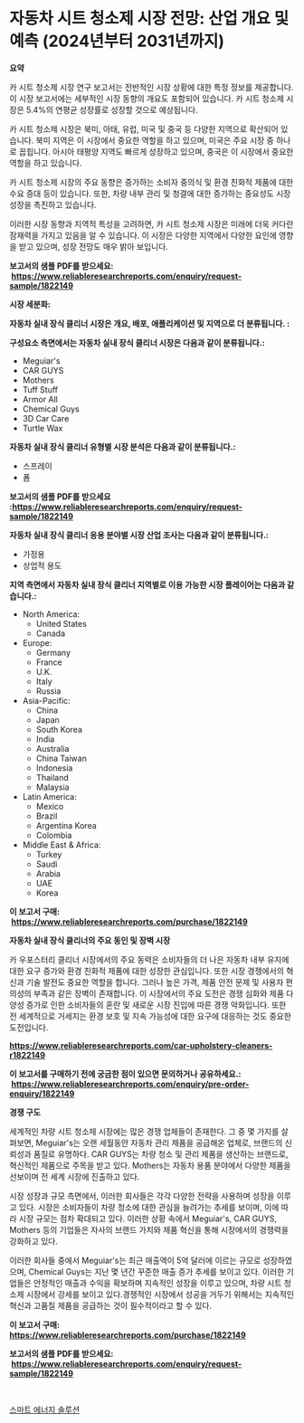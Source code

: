 <p><h1>자동차 시트 청소제 시장 전망: 산업 개요 및 예측 (2024년부터 2031년까지)</h1></p><p><strong>요약</strong></p>
<p><p>카 시트 청소제 시장 연구 보고서는 전반적인 시장 상황에 대한 특정 정보를 제공합니다. 이 시장 보고서에는 세부적인 시장 동향의 개요도 포함되어 있습니다. 카 시트 청소제 시장은 5.4%의 연평균 성장률로 성장할 것으로 예상됩니다.</p><p>카 시트 청소제 시장은 북미, 아태, 유럽, 미국 및 중국 등 다양한 지역으로 확산되어 있습니다. 북미 지역은 이 시장에서 중요한 역할을 하고 있으며, 미국은 주요 시장 중 하나로 꼽힙니다. 아시아 태평양 지역도 빠르게 성장하고 있으며, 중국은 이 시장에서 중요한 역할을 하고 있습니다.</p><p>카 시트 청소제 시장의 주요 동향은 증가하는 소비자 중의식 및 환경 친화적 제품에 대한 수요 증대 등이 있습니다. 또한, 차량 내부 관리 및 청결에 대한 증가하는 중요성도 시장 성장을 촉진하고 있습니다.</p><p>이러한 시장 동향과 지역적 특성을 고려하면, 카 시트 청소제 시장은 미래에 더욱 커다란 잠재력을 가지고 있음을 알 수 있습니다. 이 시장은 다양한 지역에서 다양한 요인에 영향을 받고 있으며, 성장 전망도 매우 밝아 보입니다.</p></p>
<p><strong>보고서의 샘플 PDF를 받으세요: &nbsp;<a href="https://www.reliableresearchreports.com/enquiry/request-sample/1822149">https://www.reliableresearchreports.com/enquiry/request-sample/1822149</a></strong></p>
<p><strong>시장 세분화:</strong></p>
<p><strong> 자동차 실내 장식 클리너 시장은 개요, 배포, 애플리케이션 및 지역으로 더 분류됩니다. :</strong></p>
<p><strong>구성요소 측면에서는 자동차 실내 장식 클리너 시장은 다음과 같이 분류됩니다.:</strong></p>
<p><ul><li>Meguiar's</li><li>CAR GUYS</li><li>Mothers</li><li>Tuff Stuff</li><li>Armor All</li><li>Chemical Guys</li><li>3D Car Care</li><li>Turtle Wax</li></ul></p>
<p><strong> 자동차 실내 장식 클리너 유형별 시장 분석은 다음과 같이 분류됩니다.:</strong></p>
<p><ul><li>스프레이</li><li>폼</li></ul></p>
<p><strong>보고서의 샘플 PDF를 받으세요 :<a href="https://www.reliableresearchreports.com/enquiry/request-sample/1822149">https://www.reliableresearchreports.com/enquiry/request-sample/1822149</a></strong></p>
<p><strong> 자동차 실내 장식 클리너 응용 분야별 시장 산업 조사는 다음과 같이 분류됩니다.:</strong></p>
<p><ul><li>가정용</li><li>상업적 용도</li></ul></p>
<p><strong>지역 측면에서 자동차 실내 장식 클리너 지역별로 이용 가능한 시장 플레이어는 다음과 같습니다.:</strong></p>
<p><ul>
    <li>
        North America:
        <ul>
            <li>United States</li>
            <li>Canada</li>
        </ul>
    </li>
    <li>
        Europe:
        <ul>
            <li>Germany</li>
            <li>France</li>
            <li>U.K.</li>
            <li>Italy</li>
            <li>Russia</li>
        </ul>
    </li>
    <li>
        Asia-Pacific:
        <ul>
            <li>China</li>
            <li>Japan</li>
            <li>South Korea</li>
            <li>India</li>
            <li>Australia</li>
            <li>China Taiwan</li>
            <li>Indonesia</li>
            <li>Thailand</li>
            <li>Malaysia</li>
        </ul>
    </li>
    <li>
        Latin America:
        <ul>
            <li>Mexico</li>
            <li>Brazil</li>
            <li>Argentina Korea</li>
            <li>Colombia</li>
        </ul>
    </li>
    <li>
        Middle East & Africa:
        <ul>
            <li>Turkey</li>
            <li>Saudi</li>
            <li>Arabia</li>
            <li>UAE</li>
            <li>Korea</li>
        </ul>
    </li>
    </ul></p>
<p><strong>이 보고서 구매: &nbsp;<a href="https://www.reliableresearchreports.com/purchase/1822149">https://www.reliableresearchreports.com/purchase/1822149</a></strong></p>
<p><strong>자동차 실내 장식 클리너의 주요 동인 및 장벽 시장</strong></p>
<p><p>카 우포스터리 클리너 시장에서의 주요 동력은 소비자들의 더 나은 자동차 내부 유지에 대한 요구 증가와 환경 친화적 제품에 대한 성장한 관심입니다. 또한 시장 경쟁에서의 혁신과 기술 발전도 중요한 역할을 합니다. 그러나 높은 가격, 제품 안전 문제 및 사용자 편의성의 부족과 같은 장벽이 존재합니다. 이 시장에서의 주요 도전은 경쟁 심화와 제품 다양성 증가로 인한 소비자들의 혼란 및 새로운 시장 진입에 따른 경쟁 악화입니다. 또한 전 세계적으로 거세지는 환경 보호 및 지속 가능성에 대한 요구에 대응하는 것도 중요한 도전입니다.</p></p>
<p><strong><a href="https://www.reliableresearchreports.com/car-upholstery-cleaners-r1822149">https://www.reliableresearchreports.com/car-upholstery-cleaners-r1822149</a></strong></p>
<p><strong>이 보고서를 구매하기 전에 궁금한 점이 있으면 문의하거나 공유하세요.: &nbsp;<a href="https://www.reliableresearchreports.com/enquiry/pre-order-enquiry/1822149">https://www.reliableresearchreports.com/enquiry/pre-order-enquiry/1822149</a></strong></p>
<p><strong>경쟁 구도</strong></p>
<p><p>세계적인 차량 시트 청소제 시장에는 많은 경쟁 업체들이 존재한다. 그 중 몇 가지를 살펴보면, Meguiar's는 오랜 세월동안 자동차 관리 제품을 공급해온 업체로, 브랜드의 신뢰성과 품질로 유명하다. CAR GUYS는 차량 청소 및 관리 제품을 생산하는 브랜드로, 혁신적인 제품으로 주목을 받고 있다. Mothers는 자동차 용품 분야에서 다양한 제품을 선보이며 전 세계 시장에 진출하고 있다.</p><p>시장 성장과 규모 측면에서, 이러한 회사들은 각각 다양한 전략을 사용하며 성장을 이루고 있다. 시장은 소비자들이 차량 청소에 대한 관심을 늘려가는 추세를 보이며, 이에 따라 시장 규모는 점차 확대되고 있다. 이러한 상황 속에서 Meguiar's, CAR GUYS, Mothers 등의 기업들은 자사의 브랜드 가치와 제품 혁신을 통해 시장에서의 경쟁력을 강화하고 있다.</p><p>이러한 회사들 중에서 Meguiar's는 최근 매출액이 5억 달러에 이르는 규모로 성장하였으며, Chemical Guys는 지난 몇 년간 꾸준한 매출 증가 추세를 보이고 있다. 이러한 기업들은 안정적인 매출과 수익을 확보하며 지속적인 성장을 이루고 있으며, 차량 시트 청소제 시장에서 강세를 보이고 있다.경쟁적인 시장에서 성공을 거두기 위해서는 지속적인 혁신과 고품질 제품을 공급하는 것이 필수적이라고 할 수 있다.</p></p>
<p><strong>이 보고서 구매: &nbsp; <a href="https://www.reliableresearchreports.com/purchase/1822149">https://www.reliableresearchreports.com/purchase/1822149</a></strong></p>
<p><strong>보고서의 샘플 PDF를 받으세요: &nbsp;<a href="https://www.reliableresearchreports.com/enquiry/request-sample/1822149">https://www.reliableresearchreports.com/enquiry/request-sample/1822149</a></strong><strong></strong></p>
<p>&nbsp;</p>
<p><p><a href="https://github.com/crfsywufhm81415/Market-Research-Report-List-1/blob/main/575326530218.md">스마트 에너지 솔루션</a></p></p>